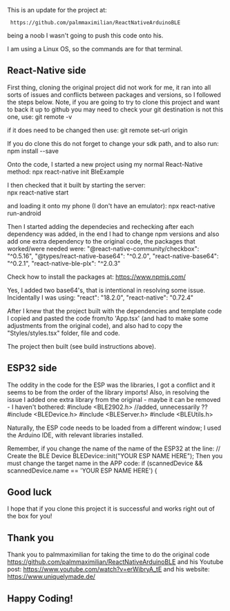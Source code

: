 This is an update for the project at:

     https://github.com/palmmaximilian/ReactNativeArduinoBLE

being a noob I wasn't going to push this code onto his.

I am using a Linux OS, so the commands are for that terminal.

## React-Native side
First thing, cloning the original project did not work for me, it ran into all sorts of issues and conflicts between packages and versions, so I followed the steps below.  Note, if you are going to try to clone this project and want to back it up to github you may need to check your git destination is not this one, use:
       git remote -v

if it does need to be changed then use:
       git remote set-url origin <set this bit to your git repo>

If you do clone this do not forget to change your sdk path, and to also run:
      npm install --save

Onto the code, I started a new project using my normal React-Native method:
   npx react-native init BleExample 

I then checked that it built by starting the server:   
   npx react-native start
   
and loading it onto my phone (I don't have an emulator):
   npx react-native run-android

Then I started adding the dependecies and rechecking after each dependency was added, in the end I had to change npm versions and also add one extra dependency to the original code, the packages that worked/were needed were:
   "@react-native-community/checkbox": "^0.5.16",
    "@types/react-native-base64": "^0.2.0",
    "react-native-base64": "^0.2.1",
    "react-native-ble-plx": "^2.0.3"

Check how to install the packages at:   https://www.npmjs.com/

Yes, I added two base64's, that is intentional in resolving some issue.  Incidentally I was using: 
   "react": "18.2.0",
   "react-native": "0.72.4"

After I knew that the project built with the dependencies and template code I copied and pasted the code from/to 'App.tsx' (and had to make some adjustments from the original code), and also had to copy the "Styles/styles.tsx" folder, file and code.  

The project then built (see build instructions above).  

## ESP32 side
The oddity in the code for the ESP was the libraries, I got a conflict and it seems to be from the order of the library imports!  Also, in resolving the issue I added one extra library from the original - maybe it can be removed - I haven't bothered:
   #include <BLE2902.h>    //added, unnecessarily ??
   #include <BLEDevice.h>
   #include <BLEServer.h>
   #include <BLEUtils.h>

Naturally, the ESP code needs to be loaded from a different window; I used the Arduino IDE, with relevant libraries installed.  

Remember, if you change the name of the name of the ESP32 at the line:
         // Create the BLE Device
         BLEDevice::init("YOUR ESP NAME HERE");
Then you must change the target name in the APP code: 
      if (scannedDevice && scannedDevice.name == 'YOUR ESP NAME HERE') {


## Good luck
I hope that if you clone this project it is successful and works right out of the box for you!  

##  Thank you
Thank you to palmmaximilian for taking the time to do the original code 
     https://github.com/palmmaximilian/ReactNativeArduinoBLE
and his Youtube post:
     https://www.youtube.com/watch?v=erWibryA_tE
and his website:
     https://www.uniquelymade.de/

     
##  Happy Coding!
